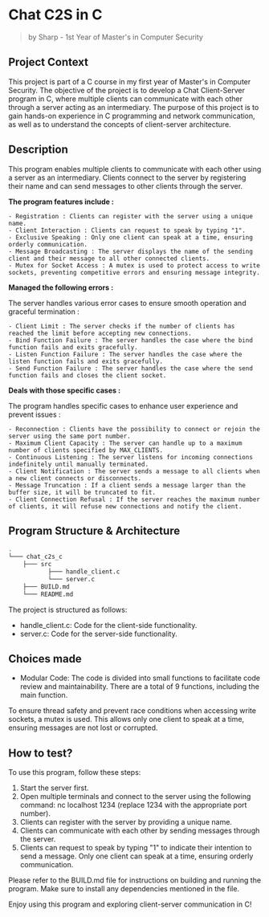 # Chat C2S in C 
> by Sharp - 1st Year of Master's in Computer Security

## Project Context

This project is part of a C course in my first year of Master's in Computer Security. The objective of the project is to develop a Chat Client-Server program in C, where multiple clients can communicate with each other through a server acting as an intermediary. The purpose of this project is to gain hands-on experience in C programming and network communication, as well as to understand the concepts of client-server architecture.

## Description

This program enables multiple clients to communicate with each other using a server as an intermediary. Clients connect to the server by registering their name and can send messages to other clients through the server.

**The program features include :**

    - Registration : Clients can register with the server using a unique name.
    - Client Interaction : Clients can request to speak by typing "1".
    - Exclusive Speaking : Only one client can speak at a time, ensuring orderly communication.
    - Message Broadcasting : The server displays the name of the sending client and their message to all other connected clients.
    - Mutex for Socket Access : A mutex is used to protect access to write sockets, preventing competitive errors and ensuring message integrity.

**Managed the following errors :**

The server handles various error cases to ensure smooth operation and graceful termination :

    - Client Limit : The server checks if the number of clients has reached the limit before accepting new connections.
    - Bind Function Failure : The server handles the case where the bind function fails and exits gracefully.
    - Listen Function Failure : The server handles the case where the listen function fails and exits gracefully.
    - Send Function Failure : The server handles the case where the send function fails and closes the client socket.

**Deals with those specific cases :**

The program handles specific cases to enhance user experience and prevent issues :

    - Reconnection : Clients have the possibility to connect or rejoin the server using the same port number.
    - Maximum Client Capacity : The server can handle up to a maximum number of clients specified by MAX_CLIENTS.
    - Continuous Listening : The server listens for incoming connections indefinitely until manually terminated.
    - Client Notification : The server sends a message to all clients when a new client connects or disconnects.
    - Message Truncation : If a client sends a message larger than the buffer size, it will be truncated to fit.
    - Client Connection Refusal : If the server reaches the maximum number of clients, it will refuse new connections and notify the client.

## Program Structure & Architecture

```bash
.
└─── chat_c2s_c
    ├─── src
           ├─── handle_client.c
           └─── server.c
    ├─── BUILD.md
    └─── README.md
```

The project is structured as follows:

- handle_client.c: Code for the client-side functionality.
- server.c: Code for the server-side functionality.

## Choices made

- Modular Code: The code is divided into small functions to facilitate code review and maintainability. There are a total of 9 functions, including the main function.

To ensure thread safety and prevent race conditions when accessing write sockets, a mutex is used. This allows only one client to speak at a time, ensuring messages are not lost or corrupted.

## How to test? 

To use this program, follow these steps:

1. Start the server first.
2. Open multiple terminals and connect to the server using the following command: nc localhost 1234 (replace 1234 with the appropriate port number).
3. Clients can register with the server by providing a unique name.
4. Clients can communicate with each other by sending messages through the server.
5. Clients can request to speak by typing "1" to indicate their intention to send a message. Only one client can speak at a time, ensuring orderly communication.

Please refer to the BUILD.md file for instructions on building and running the program. Make sure to install any dependencies mentioned in the file.

Enjoy using this program and exploring client-server communication in C!
